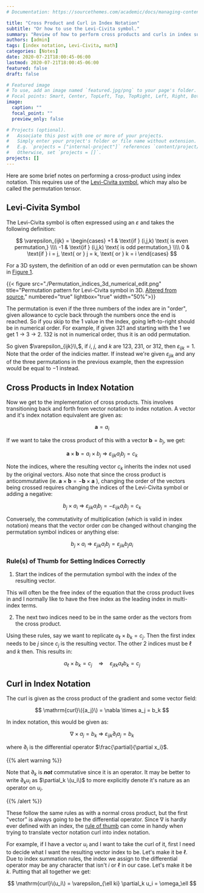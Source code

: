 ```yaml
---
# Documentation: https://sourcethemes.com/academic/docs/managing-content/

title: "Cross Product and Curl in Index Notation"
subtitle: "Or how to use the Levi-Civita symbol."
summary: "Review of how to perform cross products and curls in index summation notation. In essence, this ends up being an overview on how to apply the Levi-Civita symbol in these contexts."
authors: [admin]
tags: [index notation, Levi-Civita, math]
categories: [Notes]
date: 2020-07-21T18:00:45-06:00
lastmod: 2020-07-21T18:00:45-06:00
featured: false
draft: false

# Featured image
# To use, add an image named `featured.jpg/png` to your page's folder.
# Focal points: Smart, Center, TopLeft, Top, TopRight, Left, Right, BottomLeft, Bottom, BottomRight.
image:
  caption: ""
  focal_point: ""
  preview_only: false

# Projects (optional).
#   Associate this post with one or more of your projects.
#   Simply enter your project's folder or file name without extension.
#   E.g. `projects = ["internal-project"]` references `content/project/deep-learning/index.md`.
#   Otherwise, set `projects = []`.
projects: []
---
```


Here are some brief notes on performing a cross-product using index notation.
This requires use of the [Levi-Civita
symbol](https://en.wikipedia.org/wiki/Levi-Civita_symbol), which may also be
called the permutation tensor.

## Levi-Civita Symbol

The Levi-Civita symbol is often expressed using an $\varepsilon$ and takes the
following definition:

$$  \varepsilon_{ijk} =
  \begin{cases}
         +1 & \text{if } (i,j,k) \text{ is even permutation,} \\\\
         -1 & \text{if } (i,j,k) \text{ is odd permutation,} \\\\
          0 & \text{if } i = j, \text{ or } j = k, \text{ or } k = i
\end{cases}
$$

For a 3D system, the definition of an odd or even permutation can be shown in
[Figure 1](#figure-permutation-pattern-for-levi-civita-symbol-in-3d-altered-from-sourcehttpscommonswikimediaorgwikifilepermutation_indices_3d_numericalsvg).

{{< figure src="./Permutation_indices_3d_numerical_edit.png"
title="Permutation pattern for Levi-Civita symbol in 3D. [Altered from source.](https://commons.wikimedia.org/wiki/File:Permutation_indices_3d_numerical.svg)"
numbered="true" lightbox="true" width="50%">}}

The permutation is even if the three numbers of the index are in "order", given
allowance to cycle back through the numbers once the end is reached. So if you
skip to the 1 value in the index, going left-to-right should be in numerical
order. For example, if given 321 and starting with the 1 we get 1 $\rightarrow$
3 $\rightarrow$ 2. 132 is not in numerical order, thus it is an odd permutation.

So given $\varepsilon_{ijk}\\,$, if $i$, $j$, and $k$ are $123$, $231$, or $312$,
then $\varepsilon_{ijk}=1$. Note that the order of the indicies matter. If
instead we're given $\varepsilon_{jik}$ and any of the three permutations in
the previous example, then the expression would be equal to $-1$ instead.

## Cross Products in Index Notation

Now we get to the implementation of cross products. This involves transitioning
back and forth from vector notation to index notation. A vector and it's index
notation equivalent are given as:

$$ \mathbf{a} = a_i$$

If we want to take the cross product of this with a vector $\mathbf{b} = b_j$,
we get:

$$ \mathbf{a} \times \mathbf{b}  = a_i \times b_j \ \Rightarrow  \
\varepsilon_{ijk} a_i b_j = c_k$$

Note the indices, where the resulting vector $c_k$ inherits the index not used
by the original vectors. Also note that since the cross product is
anticommutative (ie. $\mathbf{a} \times \mathbf{b} = - \mathbf{b} \times
\mathbf{a}$ ), changing the order of the vectors being crossed requires
changing the indices of the Levi-Civita symbol or adding a negative:

$$ b_j \times a_i \ \Rightarrow  \ \varepsilon_{jik} a_i b_j =
-\varepsilon_{ijk} a_i b_j = c_k$$

Conversely, the commutativity of multiplication (which is valid in index
notation) means that the vector order *can* be changed without changing the
permutation symbol indices or anything else:

$$ b_j \times a_i \ \Rightarrow  \ \varepsilon_{jik} a_i b_j  =
\varepsilon_{jik} b_j a_i$$

### Rule(s) of Thumb for Setting Indices Correctly

1. Start the indices of the permutation symbol with the index of the resulting
   vector.

This will often be the free index of the equation that
the cross product lives in and I normally like to have the free index as the
leading index in multi-index terms.

2. The next two indices need to be in the same order as the vectors from the
   cross product.

Using these rules, say we want to replicate $a_\ell \times b_k = c_j$. Then the
first index needs to be $j$ since $c_j$ is the resulting vector. The other 2
indices must be $\ell$ and $k$ then. This results in:

$$ a_\ell \times b_k = c_j \quad \Rightarrow \quad \varepsilon_{j\ell k} a_\ell
b_k = c_j$$

## Curl in Index Notation

The curl is given as the cross product of the gradient and some vector field:

$$ \mathrm{curl}\({a_j}\) = \nabla \times a_j  = b_k $$

In index notation, this would be given as:

$$ \nabla \times a_j  = b_k \ \Rightarrow \ \varepsilon_{ijk} \partial_i a_j =
b_k $$

where $\partial_i$ is the differential operator $\frac{\partial}{\partial
x_i}$.

{{% alert warning %}}

Note that $\partial_k$ is ***not*** commutative since it is an operator. It may be
better to write $\partial_k u_i$ as $\partial_k \(u_i\)$ to more explicitly
denote it's nature as an operator on $u_i$.

{{% /alert %}}

These follow the same rules as with a normal cross product, but the
first "vector" is always going to be the differential operator. Since $\nabla$
is hardly ever defined with an index, the [rule of
thumb](#rules-of-thumb-for-setting-indices-correctly) can come in handy when
trying to translate vector notation curl into index notation.

For example, if I have a vector $u_i$ and I want to take the curl of it, first
I need to decide what I want the resulting vector index to be. Let's make it be
$\ell$.  Due to index summation rules, the index we assign to the differential
operator may be any character that isn't $i$ or $\ell$ in our case. Let's make
it be $k$. Putting that all together we get:

$$ \mathrm{curl}\(u_i\) = \varepsilon_{\ell ki} \partial_k u_i = \omega_\ell $$

